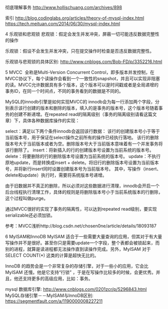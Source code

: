 彻底理解事务
http://www.hollischuang.com/archives/898

索引
http://blog.codinglabs.org/articles/theory-of-mysql-index.html
https://tech.meituan.com/2014/06/30/mysql-index.html

4 乐观锁和悲观锁
悲观锁：假定会发生并发冲突，屏蔽一切可能违反数据完整性的操作

乐观锁：假设不会发生并发冲突，只在提交操作时检查是否违反数据完整性。

乐观锁与悲观锁的具体区别: http://www.cnblogs.com/Bob-FD/p/3352216.html


5 MVCC
​ 全称是Multi-Version Concurrent Control，即多版本并发控制，在MVCC协议下，每个读操作会看到一个一致性的snapshot，并且可以实现非阻塞的读。MVCC允许数据具有多个版本，这个版本可以是时间戳或者是全局递增的事务ID，在同一个时间点，不同的事务看到的数据是不同的。

MySQL的innodb引擎是如何实现MVCC的
innodb会为每一行添加两个字段，分别表示该行创建的版本和删除的版本，填入的是事务的版本号，这个版本号随着事务的创建不断递增。在repeated read的隔离级别（事务的隔离级别请看这篇文章）下，具体各种数据库操作的实现：

select：满足以下两个条件innodb会返回该行数据：
该行的创建版本号小于等于当前版本号，用于保证在select操作之前所有的操作已经执行落地。
该行的删除版本号大于当前版本或者为空。删除版本号大于当前版本意味着有一个并发事务将该行删除了。
insert：将新插入的行的创建版本号设置为当前系统的版本号。
delete：将要删除的行的删除版本号设置为当前系统的版本号。
update：不执行原地update，而是转换成insert + delete。将旧行的删除版本号设置为当前版本号，并将新行insert同时设置创建版本号为当前版本号。
其中，写操作（insert、delete和update）执行时，需要将系统版本号递增。

​ 由于旧数据并不真正的删除，所以必须对这些数据进行清理，innodb会开启一个后台线程执行清理工作，具体的规则是将删除版本号小于当前系统版本的行删除，这个过程叫做purge。

通过MVCC很好的实现了事务的隔离性，可以达到repeated read级别，要实现serializable还必须加锁。

参考：MVCC浅析http://blog.csdn.net/chosen0ne/article/details/18093187

6 MyISAM和InnoDB
MyISAM 适合于一些需要大量查询的应用，但其对于有大量写操作并不是很好。甚至你只是需要update一个字段，整个表都会被锁起来，而别的进程，就算是读进程都无法操作直到读操作完成。另外，MyISAM 对于 SELECT COUNT(*) 这类的计算是超快无比的。

InnoDB 的趋势会是一个非常复杂的存储引擎，对于一些小的应用，它会比 MyISAM 还慢。他是它支持“行锁” ，于是在写操作比较多的时候，会更优秀。并且，他还支持更多的高级应用，比如：事务。

mysql 数据库引擎: http://www.cnblogs.com/0201zcr/p/5296843.html MySQL存储引擎－－MyISAM与InnoDB区别: https://segmentfault.com/a/1190000008227211

